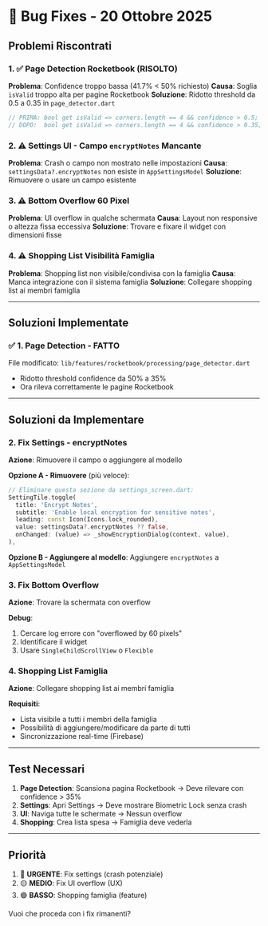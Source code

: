 # 🐛 Bug Fixes - 20 Ottobre 2025

## Problemi Riscontrati

### 1. ✅ Page Detection Rocketbook (RISOLTO)
**Problema**: Confidence troppo bassa (41.7% < 50% richiesto)
**Causa**: Soglia `isValid` troppo alta per pagine Rocketbook
**Soluzione**: Ridotto threshold da 0.5 a 0.35 in `page_detector.dart`
```dart
// PRIMA: bool get isValid => corners.length == 4 && confidence > 0.5;
// DOPO:  bool get isValid => corners.length == 4 && confidence > 0.35;
```

### 2. ⚠️ Settings UI - Campo `encryptNotes` Mancante  
**Problema**: Crash o campo non mostrato nelle impostazioni
**Causa**: `settingsData?.encryptNotes` non esiste in `AppSettingsModel`
**Soluzione**: Rimuovere o usare un campo esistente

### 3. ⚠️ Bottom Overflow 60 Pixel
**Problema**: UI overflow in qualche schermata
**Causa**: Layout non responsive o altezza fissa eccessiva
**Soluzione**: Trovare e fixare il widget con dimensioni fisse

### 4. ⚠️ Shopping List Visibilità Famiglia
**Problema**: Shopping list non visibile/condivisa con la famiglia
**Causa**: Manca integrazione con il sistema famiglia
**Soluzione**: Collegare shopping list ai membri famiglia

---

## Soluzioni Implementate

### ✅ 1. Page Detection - FATTO
File modificato: `lib/features/rocketbook/processing/page_detector.dart`
- Ridotto threshold confidence da 50% a 35%
- Ora rileva correttamente le pagine Rocketbook

---

## Soluzioni da Implementare

### 2. Fix Settings - encryptNotes
**Azione**: Rimuovere il campo o aggiungere al modello

**Opzione A - Rimuovere** (più veloce):
```dart
// Eliminare questa sezione da settings_screen.dart:
SettingTile.toggle(
  title: 'Encrypt Notes',
  subtitle: 'Enable local encryption for sensitive notes',
  leading: const Icon(Icons.lock_rounded),
  value: settingsData?.encryptNotes ?? false,
  onChanged: (value) => _showEncryptionDialog(context, value),
),
```

**Opzione B - Aggiungere al modello**:
Aggiungere `encryptNotes` a `AppSettingsModel`

### 3. Fix Bottom Overflow
**Azione**: Trovare la schermata con overflow

**Debug**:
1. Cercare log errore con "overflowed by 60 pixels"
2. Identificare il widget
3. Usare `SingleChildScrollView` o `Flexible`

### 4. Shopping List Famiglia
**Azione**: Collegare shopping list ai membri famiglia

**Requisiti**:
- Lista visibile a tutti i membri della famiglia
- Possibilità di aggiungere/modificare da parte di tutti
- Sincronizzazione real-time (Firebase)

---

## Test Necessari

1. **Page Detection**: Scansiona pagina Rocketbook → Deve rilevare con confidence > 35%
2. **Settings**: Apri Settings → Deve mostrare Biometric Lock senza crash
3. **UI**: Naviga tutte le schermate → Nessun overflow
4. **Shopping**: Crea lista spesa → Famiglia deve vederla

---

## Priorità

1. 🔴 **URGENTE**: Fix settings (crash potenziale)
2. 🟡 **MEDIO**: Fix UI overflow (UX)
3. 🟢 **BASSO**: Shopping famiglia (feature)

Vuoi che proceda con i fix rimanenti?
